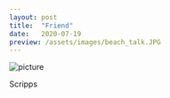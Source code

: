 ```yaml
---
layout: post
title:  "Friend"
date:   2020-07-19
preview: /assets/images/beach_talk.JPG
---
```


![picture](/assets/images/beach_talkBig.JPG)

Scripps
